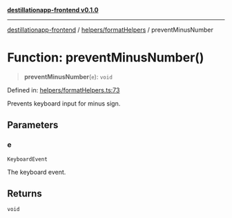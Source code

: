 [**destillationapp-frontend v0.1.0**](../../../README.md)

***

[destillationapp-frontend](../../../modules.md) / [helpers/formatHelpers](../README.md) / preventMinusNumber

# Function: preventMinusNumber()

> **preventMinusNumber**(`e`): `void`

Defined in: [helpers/formatHelpers.ts:73](https://github.com/DestillApp/main/blob/be94b1d93681946bd573e84cd8381ba32cee62b9/frontend/src/helpers/formatHelpers.ts#L73)

Prevents keyboard input for minus sign.

## Parameters

### e

`KeyboardEvent`

The keyboard event.

## Returns

`void`
